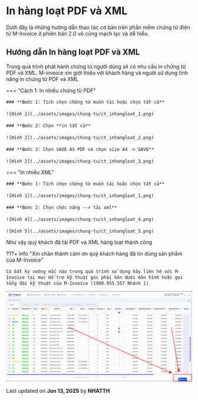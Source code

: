 # **In hàng loạt PDF và XML**

Dưới đây là những hướng dẫn thao tác cơ bản trên phần mềm chứng từ điện tử M-Invoice ở phiên bản 2.0 vô cùng mạch lạc và dễ hiểu.

## **Hướng dẫn In hàng loạt PDF và XML**

Trong quá trình phát hành chứng từ người dùng sẽ có nhu cầu in chứng từ PDF và XML. M-invoice xin giới thiệu với khách hàng và người sử dụng tính năng in chứng từ PDF và XML

=== "Cách 1: In nhiều chứng từ PDF"

    ### **Bước 1: Tích chọn chứng từ muốn tải hoặc chọn tất cả**

    ![Hình 1](../assets/images/chung-tu/ct_inhangloat_1.png)

    ### **Bước 2: Chọn **in tất cả**

    ![Hình 2](../assets/images/chung-tu/ct_inhangloat_2.png)

    ### **Bước 3: Chọn SAVE AS PDF và chọn size A4 -> SAVE**

    ![Hình 2](../assets/images/chung-tu/ct_inhangloat_3.png)

=== "In nhiều XML"

    ### **Bước 1: Tích chọn chứng từ muốn tải hoặc chọn tất cả**

    ![Hình 1](../assets/images/chung-tu/ct_inhangloat_1.png)

    ### **Bước 2: Chọn chức năng --> tải xml**

    ![Hình 4](../assets/images/chung-tu/ct_inhangloat_4.png)

    ![Hình 5](../assets/images/chung-tu/ct_inhangloat_5.png)

Như vậy quý khách đã tải PDF và XML hàng loạt thành công

???+ info "Xin chân thành cảm ơn quý khách hàng đã tin dùng sản phẩm của M-Invoice"

    Có bất kỳ vướng mắc nào trong quá trình sử dụng hãy liên hệ với M-Invoice tại mục Hỗ trợ kỹ thuật góc phải bên dưới màn hình hoặc gọi tổng đài kỹ thuật của M-Invoice (1900.955.557 Nhánh 1)

![Hình 14](../assets/images/chung-tu/hotro.png)

<div class="last-updated">Last updated on <strong>Jun 13, 2025</strong> by <strong>NHATTH</strong></div>

